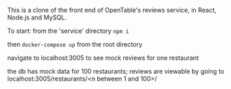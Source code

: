 This is a clone of the front end of OpenTable's reviews service, in React, Node.js and MySQL.

To start:
  from the 'service' directory `npm i`
  
  then `docker-compose up` from the root directory
  
  navigate to localhost:3005 to see mock reviews for one restaurant 

the db has mock data for 100 restaurants; reviews are viewable by going to localhost:3005/restaurants/<n between 1 and 100>/
